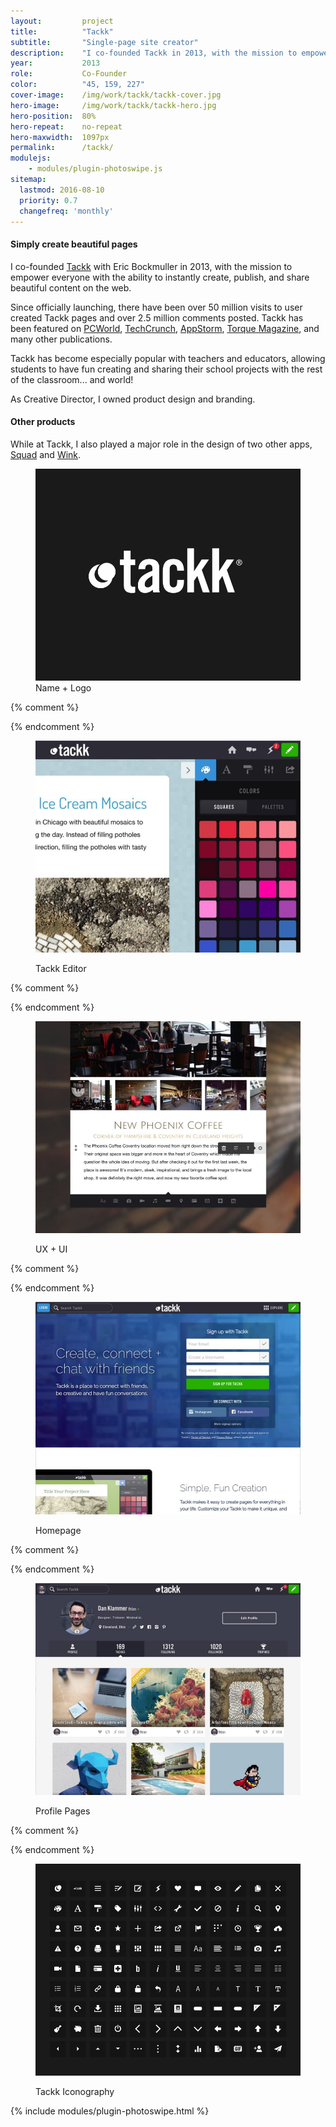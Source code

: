```yaml
---
layout:         project
title:          "Tackk"
subtitle:       "Single-page site creator"
description:    "I co-founded Tackk in 2013, with the mission to empower everyone with the ability to instantly create, publish, and share beautiful content on the web."
year:           2013
role:           Co-Founder
color:          "45, 159, 227"
cover-image:    /img/work/tackk/tackk-cover.jpg
hero-image:     /img/work/tackk/tackk-hero.jpg
hero-position:  80%
hero-repeat:    no-repeat
hero-maxwidth:  1097px
permalink:      /tackk/
modulejs:
    - modules/plugin-photoswipe.js
sitemap:
  lastmod: 2016-08-10
  priority: 0.7
  changefreq: 'monthly'
---
```


#### **Simply create beautiful pages**

I co-founded [Tackk] with Eric Bockmuller in 2013, with the mission to empower everyone with the ability to instantly create, publish, and share beautiful content on the web.

Since officially launching, there have been over 50 million visits to user created Tackk pages and over 2.5 million comments posted. Tackk has been featured on [PCWorld], [TechCrunch], [AppStorm], [Torque Magazine], and many other publications.

Tackk has become especially popular with teachers and educators, allowing students to have fun creating and sharing their school projects with the rest of the classroom... and world!

As Creative Director, I owned product design and branding.


#### **Other products**

While at Tackk, I also played a major role in the design of two other apps, [Squad] and [Wink].


[Tackk]: https://tackk.com/
[PCWorld]: http://www.pcworld.com/article/2062252/tackk-review-out-of-beta-still-an-excellent-way-to-create-simple-websites.html "Tackk review: Out of beta, still an excellent way to create simple websites"
[TechCrunch]: https://techcrunch.com/2013/09/30/tack-seed-funding/ "Tackk Raises $1.2M For Its Content Creation Tools"
[AppStorm]: http://web.appstorm.net/reviews/media-reviews/create-beautiful-posters-and-fliers-instantly-with-tackk/ "Create Beautiful Posters and Fliers Instantly with Tackk"
[Torque Magazine]: http://torquemag.io/2013/02/tackk/ "Impressed: My First Look at Tackk"
[Squad]: /squad
[Wink]: /wink


<div class="project-gallery mt7" itemscope itemtype="http://schema.org/ImageGallery">

<figure class="project-item lg-width-33 sm-width-50 inline-block" citemprop="associatedMedia" itemscope itemtype="http://schema.org/ImageObject">
  <a href="/img/work/tackk/tackk-logo.png" data-size="2000x1600" itemprop="contentUrl">
      <img src="/img/work/tackk/tackk-logo-sm.png" class="width-full" itemprop="thumbnail" alt="Tackk Name + Logo" />
  </a>
  <figcaption class="project-item-caption align-middle p2" itemprop="caption description">Name + Logo</figcaption>                              
</figure>{% comment %}

{% endcomment %}<figure class="project-item lg-width-33 sm-width-50 inline-block" citemprop="associatedMedia" itemscope itemtype="http://schema.org/ImageObject">
  <a href="/img/work/tackk/tackk-editor.jpg" data-size="2000x1600" itemprop="contentUrl">
      <img src="/img/work/tackk/tackk-editor-sm.jpg" class="width-full" itemprop="thumbnail" alt="Tackk Editor" />
  </a>
  <figcaption class="project-item-caption align-middle p2" itemprop="caption description">Tackk Editor</figcaption>

</figure>{% comment %}

{% endcomment %}<figure class="project-item lg-width-33 sm-width-50 inline-block" citemprop="associatedMedia" itemscope itemtype="http://schema.org/ImageObject">
  <a href="/img/work/tackk/tackk-ux-ui.jpg" data-size="2000x1600" itemprop="contentUrl">
      <img src="/img/work/tackk/tackk-ux-ui-sm.jpg" class="width-full" itemprop="thumbnail" alt="Tackk UX + UI" />
  </a>
  <figcaption class="project-item-caption align-middle p2" itemprop="caption description">UX + UI</figcaption>                              
</figure>{% comment %}

{% endcomment %}<figure class="project-item lg-width-33 sm-width-50 inline-block" citemprop="associatedMedia" itemscope itemtype="http://schema.org/ImageObject">
  <a href="/img/work/tackk/tackk-homepage.jpg" data-size="2000x1600" itemprop="contentUrl">
      <img src="/img/work/tackk/tackk-homepage-sm.jpg" class="width-full" itemprop="thumbnail" alt="Tackk Homepage" />
  </a>
  <figcaption class="project-item-caption align-middle p2" itemprop="caption description">Homepage</figcaption>                              
</figure>{% comment %}

{% endcomment %}<figure class="project-item lg-width-33 sm-width-50 inline-block" citemprop="associatedMedia" itemscope itemtype="http://schema.org/ImageObject">
  <a href="/img/work/tackk/tackk-profile.jpg" data-size="2000x1600" itemprop="contentUrl">
      <img src="/img/work/tackk/tackk-profile-sm.jpg" class="width-full" itemprop="thumbnail" alt="Profile Pages" />
  </a>
  <figcaption class="project-item-caption align-middle p2" itemprop="caption description">Profile Pages</figcaption>                              
</figure>{% comment %}

{% endcomment %}<figure class="project-item lg-width-33 sm-width-50 inline-block" citemprop="associatedMedia" itemscope itemtype="http://schema.org/ImageObject">
  <a href="/img/work/tackk/tackk-tackkoglyphics.png" data-size="2000x1600" itemprop="contentUrl">
      <img src="/img/work/tackk/tackk-tackkoglyphics-sm.png" class="width-full" itemprop="thumbnail" alt="Tackk Iconography" />
  </a>
  <figcaption class="project-item-caption align-middle p2" itemprop="caption description">Tackk Iconography</figcaption>                              
</figure>                             


</div>

{% include modules/plugin-photoswipe.html %}
